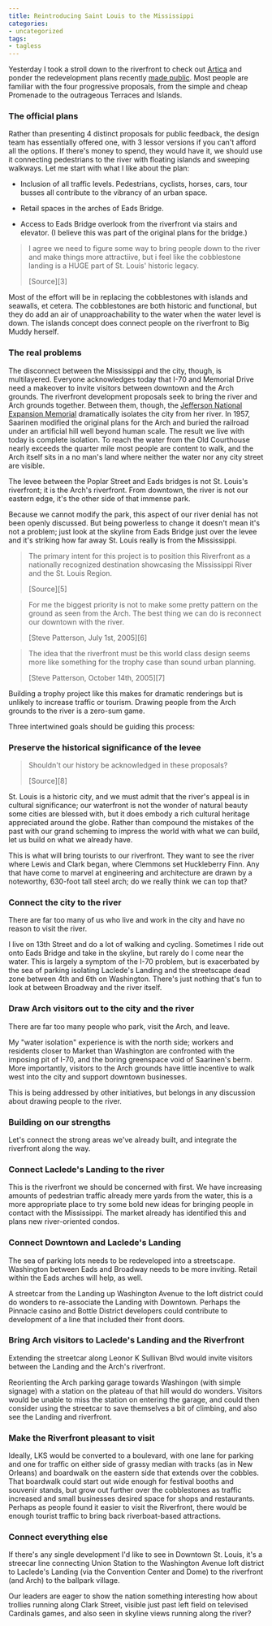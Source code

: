```yaml
---
title: Reintroducing Saint Louis to the Mississippi
categories:
- uncategorized
tags:
- tagless
---
```


Yesterday I took a stroll down to the riverfront to check out [Artica][1] and ponder the redevelopment plans recently [made public][2].  Most people are familiar with the four progressive proposals, from the simple and cheap Promenade to the outrageous Terraces and Islands.


   [1]: http://www.artica.org/
   [2]: http://www.greatrivers.info/DocumentStore/c2a7920a7e364980a60fe0cdbc908a6b/051011-RiverfrontForumPresentation.pdf

### The official plans

Rather than presenting 4 distinct proposals for public feedback, the design team has essentially offered one, with 3 lessor versions if you can't afford all the options.  If there's money to spend, they would have it, we should use it connecting pedestrians to the river with floating islands and sweeping walkways.  Let me start with what I like about the plan:




  * Inclusion of all traffic levels.  Pedestrians, cyclists, horses, cars, tour busses all contribute to the vibrancy of an urban space.


  * Retail spaces in the arches of Eads Bridge.


  * Access to Eads Bridge overlook from the riverfront via stairs and elevator.  (I believe this was part of the original plans for the bridge.)



> I agree we need to figure some way to bring people down to the river and make things more attractiive, but i feel like the cobblestone landing is a HUGE part of St. Louis' historic legacy.
> <footer>[Source][3]

   [3]: http://www.urbanstl.com/viewtopic.php?p=14107#14107

Most of the effort will be in replacing the cobblestones with islands and seawalls, et cetera.  The cobblestones are both historic and functional, but they do add an air of unapproachability to the water when the water level is down.  The islands concept does connect people on the riverfront to Big Muddy herself.


### The real problems

The disconnect between the Mississippi and the city, though, is multilayered.  Everyone acknowledges today that I-70 and Memorial Drive need a makeover to invite visitors between downtown and the Arch grounds.  The riverfront development proposals seek to bring the river and Arch grounds together.  Between them, though, the [Jefferson National Expansion Memorial][4] dramatically isolates the city from her river.  In 1957, Saarinen modified the original plans for the Arch and buried the railroad under an artificial hill well beyond human scale.  The result we live with today is complete isolation.  To reach the water from the Old Courthouse nearly exceeds the quarter mile most people are content to walk, and the Arch itself sits in a no man's land where neither the water nor any city street are visible.

   [4]: http://www.nps.gov/jeff/

The levee between the Poplar Street and Eads bridges is not St. Louis's riverfront; it is the Arch's riverfront.  From downtown, the river is not our eastern edge, it's the other side of that immense park.

Because we cannot modify the park, this aspect of our river denial has not been openly discussed.  But being powerless to change it doesn't mean it's not a problem; just look at the skyline from Eads Bridge just over the levee and it's striking how far away St. Louis really is from the Mississippi.

> The primary intent for this project is to  position this Riverfront as a nationally recognized destination showcasing the Mississippi River and the St. Louis Region.
> <footer>[Source][5]</footer>

   [5]: http://www.greatrivers.info/Projects/PDFs/RiverfrontInformation.pdf

> For me the biggest priority is not to make some pretty pattern on the ground as seen from the Arch. The best thing we can do is reconnect our downtown with the river.
> <footer>[Steve Patterson, July 1st, 2005][6]</footer>

   [6]: http://www.urbanreviewstl.com/archives/000209.php

> The idea that the riverfront must be this world class design seems more like something for the trophy case than sound urban planning.
> <footer>[Steve Patterson, October 14th, 2005][7]</footer>

   [7]: http://www.urbanreviewstl.com/archives/000293.php

Building a trophy project like this makes for dramatic renderings but is unlikely to increase traffic or tourism.  Drawing people from the Arch grounds to the river is a zero-sum game.

Three intertwined goals should be guiding this process:


### Preserve the historical significance of the levee

> Shouldn't our history be acknowledged in these proposals?
> <footer>[Source][8]</footer>

   [8]: http://www.urbanstl.com/viewtopic.php?p=14114#14114

St. Louis is a historic city, and we must admit that the river's appeal is in cultural significance; our waterfront is not the wonder of natural beauty some cities are blessed with, but it does embody a rich cultural heritage appreciated around the globe.  Rather than compound the mistakes of the past with our grand scheming to impress the world with what we can build, let us build on what we already have.

This is what will bring tourists to our riverfront.  They want to see the river where Lewis and Clark began, where Clemmons set Huckleberry Finn.  Any that have come to marvel at engineering and architecture are drawn by a noteworthy, 630-foot tall steel arch; do we really think we can top that?


### Connect the city to the river


There are far too many of us who live and work in the city and have no reason to visit the river.

I live on 13th Street and do a lot of walking and cycling.  Sometimes I ride out onto Eads Bridge and take in the skyline, but rarely do I come near the water.  This is largely a symptom of the I-70 problem, but is exacerbated by the sea of parking isolating Laclede's Landing and the streetscape dead zone between 4th and 6th on Washington.  There's just nothing that's fun to look at between Broadway and the river itself.


### Draw Arch visitors out to the city and the river


There are far too many people who park, visit the Arch, and leave.

My "water isolation" experience is with the north side; workers and residents closer to Market than Washington are confronted with the imposing pit of I-70, and the boring greenspace void of Saarinen's berm.  More importantly, visitors to the Arch grounds have little incentive to walk west into the city and support downtown businesses.

This is being addressed by other initiatives, but belongs in any discussion about drawing people to the river.


### Building on our strengths

Let's connect the strong areas we've already built, and integrate the riverfront along the way.


### Connect Laclede's Landing to the river


This is the riverfront we should be concerned with first.  We have increasing amounts of pedestrian traffic already mere yards from the water, this is a more appropriate place to try some bold new ideas for bringing people in contact with the Mississippi.  The market already has identified this and plans new river-oriented condos.


### Connect Downtown and Laclede's Landing


The sea of parking lots needs to be redeveloped into a streetscape.  Washington between Eads and Broadway needs to be more inviting.  Retail within the Eads arches will help, as well.

A streetcar from the Landing up Washington Avenue to the loft district could do wonders to re-associate the Landing with Downtown.  Perhaps the Pinnacle casino and Bottle District developers could contribute to development of a line that included their front doors.


### Bring Arch visitors to Laclede's Landing and the Riverfront


Extending the streetcar along Leonor K Sullivan Blvd would invite visitors between the Landing and the Arch's riverfront.

Reorienting the Arch parking garage towards Washingon (with simple signage) with a station on the plateau of that hill would do wonders.  Visitors would be unable to miss the station on entering the garage, and could then consider using the streetcar to save themselves a bit of climbing, and also see the Landing and riverfront.


### Make the Riverfront pleasant to visit


Ideally, LKS would be converted to a boulevard, with one lane for parking and one for traffic on either side of grassy median with tracks (as in New Orleans) and boardwalk on the eastern side that extends over the cobbles.  That boardwalk could start out wide enough for festival booths and souvenir stands, but grow out further over the cobblestones as traffic increased and small businesses desired space for shops and restaurants.  Perhaps as people found it easier to visit the Riverfront, there would be enough tourist traffic to bring back riverboat-based attractions.


### Connect everything else


If there's any single development I'd like to see in Downtown St. Louis, it's a streecar line connecting Union Station to the Washington Avenue loft district to Laclede's Landing (via the Convention Center and Dome) to the riverfront (and Arch) to the ballpark village.

Our leaders are eager to show the nation something interesting how about trollies running along Clark Street, visible just past left field on televised Cardinals games, and also seen in skyline views running along the river?
